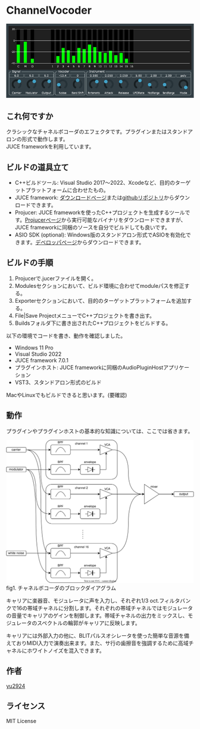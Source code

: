 # ChannelVocoder
 
 ![スクリーンショット](media/screenshot.png)

## これ何ですか

クラシックなチャネルボコーダのエフェクタです。プラグインまたはスタンドアロンの形式で動作します。  
JUCE frameworkを利用しています。

## ビルドの道具立て

* C++ビルドツール: Visual Studio 2017～2022、Xcodeなど、目的のターゲットプラットフォームに合わせたもの。
* JUCE framework: [ダウンロードページ](https://juce.com/get-juce/download)または[githubリポジトリ](https://github.com/juce-framework/JUCE)からダウンロードできます。
* Projucer: JUCE frameworkを使ったC++プロジェクトを生成するツールです。[Projucerページ](https://juce.com/discover/projucer)から実行可能なバイナリをダウンロードできますが、JUCE frameworkに同梱のソースを自分でビルドしても良いです。
* ASIO SDK (optional): Windows版のスタンドアロン形式でASIOを有効化できます。[デベロッパページ](https://www.steinberg.net/developers/)からダウンロードできます。

## ビルドの手順

1. Projucerで.jucerファイルを開く。
2. Modulesセクションにおいて、ビルド環境に合わせてmoduleパスを修正する。
3. Exporterセクションにおいて、目的のターゲットプラットフォームを追加する。
4. File|Save ProjectメニューでC++プロジェクトを書き出す。
5. Buildsフォルダ下に書き出されたC++プロジェクトをビルドする。

以下の環境でコードを書き、動作を確認しました。
* Windows 11 Pro
* Visual Studio 2022
* JUCE framework 7.0.1
* プラグインホスト: JUCE frameworkに同梱のAudioPluginHostアプリケーション
* VST3、スタンドアロン形式のビルド

MacやLinuxでもビルドできると思います。(要確認)

## 動作

プラグインやプラグインホストの基本的な知識については、ここでは省きます。

![ダイアグラム](media/channel-vocoder.svg) fig1. チャネルボコーダのブロックダイアグラム

キャリアに楽器音、モジュレータに声を入力し、それぞれ1/3 oct.フィルタバンクで16の帯域チャネルに分割します。それぞれの帯域チャネルではモジュレータの音量でキャリアのゲインを制御します。帯域チャネルの出力をミックスし、モジュレータのスペクトルの輪郭がキャリアに反映します。

キャリアには外部入力の他に、BLITパルスオシレータを使った簡単な音源を備えておりMIDI入力で演奏出来ます。また、サ行の歯擦音を強調するために高域チャネルにホワイトノイズを混入できます。

## 作者

[yu2924](https://twitter.com/yu2924)

## ライセンス

MIT License
